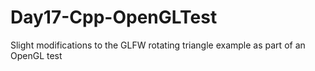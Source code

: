 # Day17-Cpp-OpenGLTest
Slight modifications to the GLFW rotating triangle example as part of an OpenGL test
